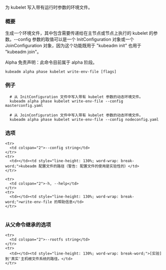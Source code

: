 
为 kubelet 写入带有运行时参数的环境文件。
<!--
Writes an environment file with runtime flags for the kubelet.
-->

<!--
### Synopsis
-->

### 概要

<!--
Writes an environment file with flags that should be passed to the kubelet executing on the master or node. This --config flag can either consume a InitConfiguration object or a JoinConfiguration one, as this function is used for both "kubeadm init" and "kubeadm join". 
-->
生成一个环境文件，其中包含需要传递给在主节点或节点上执行的 kubelet 的参数。--config 参数的取值可以是一个 InitConfiguration 对象或一个 JoinConfiguration 对象，因为这个功能既用于 "kubeadm init" 也用于 "kubeadm join"。

<!--
Alpha Disclaimer: this command is currently alpha.
-->
Alpha 免责声明：此命令目前属于 alpha 阶段。

```
kubeadm alpha phase kubelet write-env-file [flags]
```

<!--
### Examples
-->

### 例子

<!--
  # Writes a dynamic environment file with kubelet flags from a InitConfiguration file.
  # Writes a dynamic environment file with kubelet flags from a JoinConfiguration file.
-->

```
  # 从 InitConfiguration 文件中写入带有 kubelet 参数的动态环境文件。
  kubeadm alpha phase kubelet write-env-file --config masterconfig.yaml
  
  # 从 JoinConfiguration 文件中写入带有 kubelet 参数的动态环境文件。
  kubeadm alpha phase kubelet write-env-file --config nodeconfig.yaml
```

<!--
### Options
-->

### 选项

<table style="width: 100%; table-layout: fixed;">
  <colgroup>
    <col span="1" style="width: 10px;" />
    <col span="1" />
  </colgroup>
  <tbody>

    <tr>
      <td colspan="2">--config string</td>
    </tr>
    <tr>
      <td></td><td style="line-height: 130%; word-wrap: break-word;">kubeadm 配置文件的路径（警告: 配置文件的使用是实验性的）</td>
    </tr>
<!--
     <td></td><td style="line-height: 130%; word-wrap: break-word;">Path to kubeadm config file (WARNING: Usage of a configuration file is experimental)</td>
-->

    <tr>
      <td colspan="2">-h, --help</td>
    </tr>
    <tr>
      <td></td><td style="line-height: 130%; word-wrap: break-word;">write-env-file 的帮助信息</td>
    </tr>
<!--
      <td></td><td style="line-height: 130%; word-wrap: break-word;">help for write-env-file</td>
-->

  </tbody>
</table>



<!--
### Options inherited from parent commands
-->

### 从父命令继承的选项

<table style="width: 100%; table-layout: fixed;">
  <colgroup>
    <col span="1" style="width: 10px;" />
    <col span="1" />
  </colgroup>
  <tbody>

    <tr>
      <td colspan="2">--rootfs string</td>
    </tr>
    <tr>
      <td></td><td style="line-height: 130%; word-wrap: break-word;">[实验] 到'真实'主机根文件系统的路径。</td>
    </tr>
<!--
      <td></td><td style="line-height: 130%; word-wrap: break-word;">[EXPERIMENTAL] The path to the 'real' host root filesystem.</td>
-->

  </tbody>
</table>



